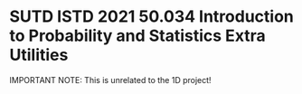 # SUTD ISTD 2021 50.034 Introduction to Probability and Statistics Extra Utilities

IMPORTANT NOTE: This is unrelated to the 1D project!

